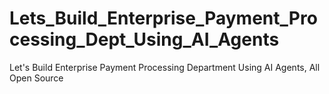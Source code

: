 # Lets_Build_Enterprise_Payment_Processing_Dept_Using_AI_Agents
Let's Build Enterprise Payment Processing Department Using AI Agents, All Open Source

